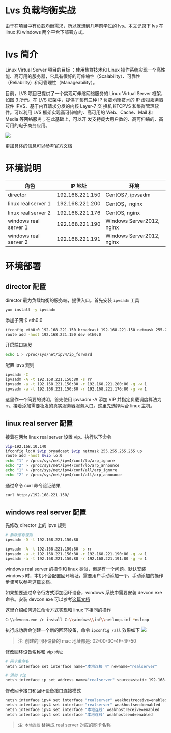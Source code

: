 # Lvs 负载均衡实战


由于在项目中有负载均衡需求，所以就想到几年前学过的 lvs。本文记录下 lvs 在 linux 和 windows 两个平台下部署方式。

# lvs 简介

Linux Virtual Server 项目的目标 ：使用集群技术和 Linux 操作系统实现一个高性能、高可用的服务器，它具有很好的可伸缩性（Scalability）、可靠性（Reliability）和可管理性（Manageability）。

目前，LVS 项目已提供了一个实现可伸缩网络服务的 Linux Virtual Server 框架，如图 3 所示。在 LVS 框架中，提供了含有三种 IP 负载均衡技术的 IP 虚拟服务器软件 IPVS、基于内容请求分发的内核 Layer-7 交 换机 KTCPVS 和集群管理软件。可以利用 LVS 框架实现高可伸缩的、高可用的 Web、Cache、Mail 和 Media 等网络服务；在此基础上，可以开 发支持庞大用户数的、高可伸缩的、高可用的电子商务应用。

![](https://raw.githubusercontent.com/xingyys/myblog/main/posts/images/20220323172921.png)

更加具体的信息可以参考[官方文档](http://www.linuxvirtualserver.org/zh/lvs1.html)

# 环境说明

| 角色                  | IP 地址         | 环境                      |
| --------------------- | --------------- | ------------------------- |
| director              | 192.168.221.150 | CentOS7, ipvsadm          |
| linux real server 1   | 192.168.221.200 | CentOS，nginx             |
| linux real server 2   | 192.168.221.176 | CentOS, nginx             |
| windows real server 1 | 192.168.221.190 | Windows Server2012, nginx |
| windows real server 2 | 192.168.221.191 | Windows Server2012, nginx |

# 环境部署

## director 配置

director 最为负载均衡的服务端，提供入口。首先安装 `ipvsadm` 工具

```bash
yum install -y ipvsadm
```

添加子网卡 eth0:0

```bash
ifconfig eth0:0 192.168.221.150 broadcast 192.168.221.150 netmask 255.255.255.255 up
route add -host 192.168.221.150 dev eth0:0
```

开启端口转发

```bash
echo 1 > /proc/sys/net/ipv4/ip_forward
```

配置 ipvs 规则

```bash
ipvsadm -C
ipvsadm -A -t 192.168.221.150:80 -s rr
ipvsadm -a -t 192.168.221.150:80 -r 192.168.221.200:80 -g -w 1
ipvsadm -a -t 192.168.221.150:80 -r 192.168.221.176:80 -g -w 1
```

这里作一个简要的说明，首先使用 ipvsadm -A 添加 VIP 并指定负载调度算法为 rr。接着添加需要妆发的真实服务器服务入口。这里先选择两台 linux 主机。

## linux real server 配置

接着在两台 linux real server 设置 vip。执行以下命令

```bash
vip=192.168.10.140
ifconfig lo:0 $vip broadcast $vip netmask 255.255.255.255 up
route add -host $vip lo:0
echo "1" > /proc/sys/net/ipv4/conf/lo/arp_ignore
echo "2" > /proc/sys/net/ipv4/conf/lo/arp_announce
echo "1" > /proc/sys/net/ipv4/conf/all/arp_ignore
echo "2" > /proc/sys/net/ipv4/conf/all/arp_announce
```

通过命令 curl 命令验证结果

```bash
curl http://192.168.221.150/
```

## windows real server 配置

先修改 director 上的 ipvs 规则

```bash
# 删除原有规则
ipvsadm -D -t 192.168.221.150:80

ipvsadm -A -t 192.168.221.150:80 -s rr
ipvsadm -a -t 192.168.221.150:80 -r 192.168.221.190:80 -g -w 1
ipvsadm -a -t 192.168.221.150:80 -r 192.168.221.191:80 -g -w 1
```

windows real server 的操作和 linux 类似，但是有一个问题。默认安装 windows 时，本机不会配置回环地址，需要用户手动添加一个。手动添加的操作步骤可以参考[这篇文档](https://cloud.tencent.com/developer/article/1071893)。

如果想要通过命令行方式添加回环设备，windows 系统中需要安装 devcon.exe 命令。安装 devcon.exe 可以参考[这篇文档](https://www.lab-z.com/dddevcon/)

这里介绍如何通过命令方式实现和 linux 下相同的操作

```bash
C:\\devcon.exe /r install C:\\windows\\inf\\netloop.inf *msloop
```

执行成功后会创建一个新的回环设备，命令 `ipconfig /all` 效果如下
![](https://raw.githubusercontent.com/xingyys/myblog/main/posts/images/20220324144735.png)

> 注: 创建的回环设备的 mac 地址都是: 02-00-3C-4F-4F-50

修改回环设备名称和 vip 地址

```bash
# 网卡重命名
netsh interface set interface name="本地连接 4" newname="realserver"

# 添加 vip
netsh interface ip set address name="realserver" source=static 192.168.221.150 255.255.255.255
```

修改网卡接口和回环设备接口连接模式

```bash
netsh interface ipv4 set interface "realserver" weakhostreceive=enabled
netsh interface ipv4 set interface "realserver" weakhostsend=enabled
netsh interface ipv4 set interface "本地连线" weakhostreceive=enabled
netsh interface ipv4 set interface "本地连线" weakhostsend=enabled
```

> 注: `本地连线` 替换成 real server 对应的网卡名称

